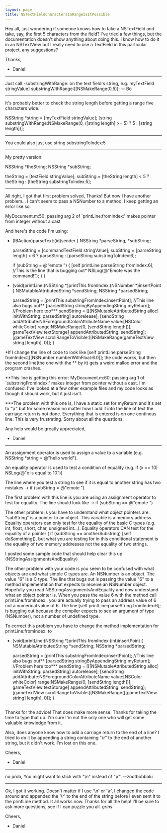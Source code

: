 ```yaml
---
layout: page
title: NSTextFieldCharactersInRangeIsItPossible
---
```




Hey all, just wondering if someone knows how to take a NSTextField and take, say, the first 5 characters from the field?  I've tried a few things, but the documentation doesn't show anything about doing this.  I know how to do it in an NSTextView but I really need to use a TextField in this particular project, any suggestions?

Thanks,
 - Daniel

----

Just call -substringWithRange: on the text field's string, e.g.     myTextField stringValue] substringWithRange:[[NSMakeRange(0,5)]; -- Bo

----

It's probably better to check the string length before getting a range five characters wide.

    
NSString *string = [myTextField stringValue];
[string substringWithRange:NSMakeRange(0, ([string length] >= 5) ? 5 : [string length])];


----

You could also just use     string substringToIndex:5

----

My pretty version:

    
NSString *theString;
NSString *subString;

theString = [textField stringValue];
subString = [theString length] < 5 ? theString : [theString substringToIndex:5];


----

All right, I got that first problem solved, Thanks!  But now I have another problem...  I can't seem to pass a NSNumber to a method, I keep getting an error like so:

    
MyDocument.m:50: passing arg 2 of `printLine:fromIndex:' makes pointer from integer without a cast


And here's the code I'm using:

    
- (IBAction)parseText:(id)sender {
    NSString *parseString, *subString;

    parseString = [commandTextField stringValue];
    subString = [parseString length] < 6 ? parseString : [parseString substringToIndex:6];

    if (subString = @"emote ") {
        [self printLine:parseString fromIndex:6];  //This is the line that is bugging out*
        NSLog(@"Emote was the command!");
    }
}

- (void)printLine:(NSString *)printThis fromIndex:(NSNumber *)insertPoint {
    NSMutableAttributedString *sendString;
    NSString *parsedString;
    
    parsedString = [printThis substringFromIndex:insertPoint];  //This line also bugs out**
    [parsedString stringByAppendingString:myReturn];               //Problem here too***
    sendString = [[[NSMutableAttributedString alloc] initWithString: parsedString] autorelease];
    [sendString
        addAttribute:NSForegroundColorAttributeName
               value:[NSColor whiteColor]
               range:NSMakeRange(0, [sendString length])];
    gameTextView textStorage] appendAttributedString: sendString];
    [gameTextView scrollRangeToVisible:[[NSMakeRange(gameTextView string] length], 0)];
}


*If I change the line of code to look like [self printLine:parseString fromIndex:[[[NSNumber numberWithFloat:6.0]]; the code works, but then the second line(the one with the ** by it) gets a weird malloc error and the program crashes.

**This line is getting this error:  MyDocument.m:60: passing arg 1 of `substringFromIndex:' makes integer from pointer without a cast.   I'm confused.  I've looked at a few other example files and my code looks as though it should work, but it just isn't.

***The problem with this one is, I have a static set for myReturn and it's set to "\r" but for some reason no matter how I add it into the line of text the carriage return is not done.  Everything that is entered is on one continous line.  This is very frustrating.  Sorry about all the questions.

Any help would be greatly appreciated,
 - Daniel

----

An assignment operator is used to assign a  value to a variable (e.g.     NSString *string = @"hello world").

An equality operator is used to test a condition of equality (e.g.     if (x == 10) NSLog(@"x is equal to 10"))

The line where you test a string to see if it is equal to another string has two mistakes ->     if (subString = @"emote ")

The first problem with this line is you are using an assignment operator to test for equality. The line should look like ->      if (subString == @"emote ")

The other problem is you have to understand what object pointers are. "subString" is a pointer to an object. This variable is a memory address. Equality operators can only test for the equality of the basic C types (e.g.     int, float,  short, char, unsigned int...). Equality operators CAN test for the equality of a pointer (    if (subString == anotherSubstring) [self doSomething]), but what you are testing for in this conditional statement is the equality of two memory addresses not the equality of two strings. 

I posted some sample code that should help clear this up (NSStringAssignmentsAndEquality)

The other problem with your code is you seem to be confused with what objects are and what simple C types are. An NSNumber is an object. The value "6" is a C type. The line that bugs out is passing the value "6" to a method implementation that expects to receive an NSNumber object. Hopefully you read NSStringAssignmentsAndEquality and now understand what an object pointer is. When you pass the value 6 with the method call     printLine:fromIndex:, you are actually trying to pass an address value of 6 not a numerical value of 6. The line     [self printLine:parseString fromIndex:6]; is bugging out becuase the compiler expects to see an argument of type (NSNumber), not a number of undefined type. 

To correct this problem you have to change the method implementation for     printLine:fromIndex: to

    
- (void)printLine:(NSString *)printThis fromIndex:(int)insertPoint {
    NSMutableAttributedString *sendString;
    NSString *parsedString;
    
    parsedString = [printThis substringFromIndex:insertPoint];  //This line also bugs out**
    [parsedString stringByAppendingString:myReturn];               //Problem here too***
    sendString = [[[NSMutableAttributedString alloc] initWithString: parsedString] autorelease];
    [sendString
        addAttribute:NSForegroundColorAttributeName
               value:[NSColor whiteColor]
               range:NSMakeRange(0, [sendString length])];
    gameTextView textStorage] appendAttributedString: sendString];
    [gameTextView scrollRangeToVisible:[[NSMakeRange([[gameTextView string] length], 0)];
}


----

Thanks for the advice!  That does make more sense.  Thanks for taking the time to type that up.  I'm sure I'm not the only one who will get some valuable knowledge from it.

Also, does anyone know how to add a carriage return to the end of a line?  I tried to do it by appending a string containing "\r" to the end of another string, but it didn't work.  I'm lost on this one.

Cheers,
 - Daniel

----

no prob, You might want to stick with "\n" instead of "\r". --zootbobbalu

----

Ok, I got it working.  Doesn't matter if I use '\n' or '\r', I changed the code around and appended the '\r' to the end of the string before I even sent it to the printLine method.  It all works now.  Thanks for all the help!  I'll be sure to ask more questions, see if I can puzzle you all.  *grins*

Cheers,
 - Daniel

